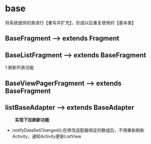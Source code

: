# **base**
将系统提供的类进行【重写并扩充】，形成以后重复使用的【基本类】
## BaseFragment --> extends Fragment
## BaseListFragment --> extends BaseFragment
1.刷新列表功能
## BaseViewPagerFragment --> extends BaseFragment

## listBaseAdapter --> extends BaseAdapter
　　 **实现下拉刷新功能**

* notifyDataSetChanged();在修改适配器绑定的数组后，不用重新刷新Activity，通知Activity更新ListView
